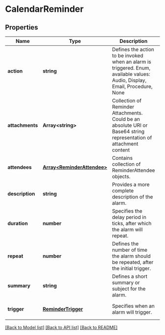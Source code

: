 # CalendarReminder

## Properties
Name | Type | Description | Notes
------------ | ------------- | ------------- | -------------
**action** | **string** | Defines the action to be invoked when an alarm is triggered. Enum, available values: Audio, Display, Email, Procedure, None | [default to undefined]
**attachments** | **Array&lt;string&gt;** | Collection of Reminder Attachments. Could be an absolute URI or Base64 string representation of attachment content              | [optional] [default to undefined]
**attendees** | [**Array&lt;ReminderAttendee&gt;**](ReminderAttendee.md) | Contains collection of ReminderAttendee objects.              | [optional] [default to undefined]
**description** | **string** | Provides a more complete description of the alarm. | [optional] [default to undefined]
**duration** | **number** | Specifies the delay period in ticks, after which the alarm will repeat.              | [optional] [default to undefined]
**repeat** | **number** | Defines the number of time the alarm should be repeated, after the initial trigger.              | [default to undefined]
**summary** | **string** | Defines a short summary or subject for the alarm. | [optional] [default to undefined]
**trigger** | [**ReminderTrigger**](ReminderTrigger.md) | Specifies when an alarm will trigger. | [optional] [default to undefined]



[[Back to Model list]](README.md#documentation-for-models) [[Back to API list]](README.md#documentation-for-api-endpoints) [[Back to README]](README.md)

